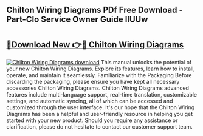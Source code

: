 ## Chilton Wiring Diagrams PDf Free Download - Part-Clo Service Owner Guide lIUUw

# <h2><a href="http://dfon5nq.blite.top/?on=Chilton+Wiring+Diagrams">🔗Download New 👉🔴 Chilton Wiring Diagrams</a></h2>

[![Chilton Wiring Diagrams download](https://i.imgur.com/lujVjoI.png)](http://dfon5nq.blite.top/?on=Chilton+Wiring+Diagrams)
This manual unlocks the potential of your new Chilton Wiring Diagrams. Explore its features, learn how to install, operate, and maintain it seamlessly. Familiarize with the Packaging Before discarding the packaging, please ensure you have kept all necessary accessories Chilton Wiring Diagrams. Chilton Wiring Diagrams advanced features include multi-language support, real-time translation, customizable settings, and automatic syncing, all of which can be accessed and customized through the user interface. It's our hope that the Chilton Wiring Diagrams has been a helpful and user-friendly resource in helping you get started with your new product. Should you require any assistance or clarification, please do not hesitate to contact our customer support team.
